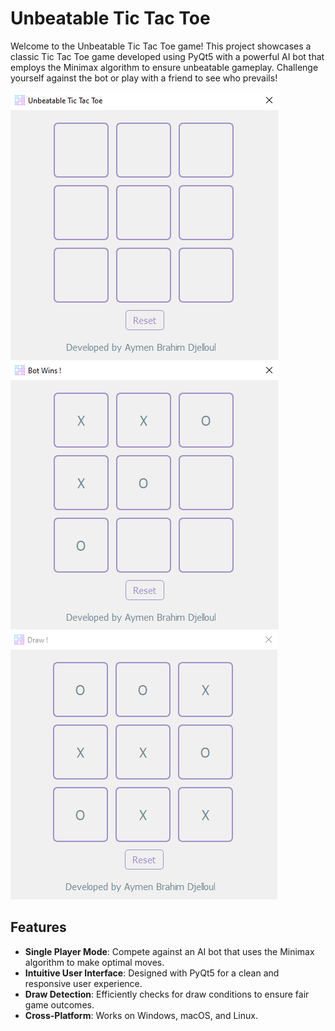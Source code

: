 # Unbeatable Tic Tac Toe

Welcome to the Unbeatable Tic Tac Toe game! This project showcases a classic Tic Tac Toe game developed using PyQt5 with a powerful AI bot that employs the Minimax algorithm to ensure unbeatable gameplay. Challenge yourself against the bot or play with a friend to see who prevails!


![Application Screenshot](https://github.com/aymenbrahimdjelloul/Unbeatable-Tic-Tac-Tao/blob/main/screenshots/screenshot_1.PNG)
![Application Screenshot](https://github.com/aymenbrahimdjelloul/Unbeatable-Tic-Tac-Tao/blob/main/screenshots/screenshot_2.PNG)
![Application Screenshot](https://github.com/aymenbrahimdjelloul/Unbeatable-Tic-Tac-Tao/blob/main/screenshots/screenshot_3.PNG)


## Features

- **Single Player Mode**: Compete against an AI bot that uses the Minimax algorithm to make optimal moves.
- **Intuitive User Interface**: Designed with PyQt5 for a clean and responsive user experience.
- **Draw Detection**: Efficiently checks for draw conditions to ensure fair game outcomes.
- **Cross-Platform**: Works on Windows, macOS, and Linux.

